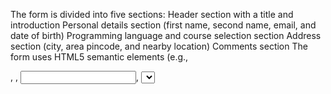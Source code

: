 The form is divided into five sections:
Header section with a title and introduction
Personal details section (first name, second name, email, and date of birth)
Programming language and course selection section
Address section (city, area pincode, and nearby location)
Comments section
The form uses HTML5 semantic elements (e.g., <section>, <label>, <input>, <select>) for better structure and accessibility.
The form includes basic styling using inline CSS (e.g., font sizes, colors, and text alignment).
Files
index.html: The main HTML file containing the submission form.
form.css: The external stylesheet file (not provided) that can be used to add additional styling to the form.
Usage
Open the index.html file in a web browser to view and interact with the submission form.
Fill in the required information in each section of the form.
Click the "Submit" button to submit the form 
